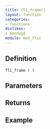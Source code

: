 ```yaml
---
title: fli_frame()
layout: function
categories:
- functions
divlikes:
- bennugd
module: mod_flic
---
```


## Definition

    fli_frame ( )

## Parameters

## Returns

## Example
